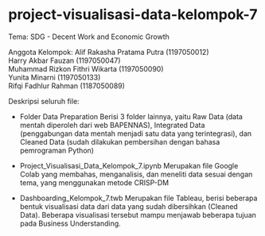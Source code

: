 # project-visualisasi-data-kelompok-7

Tema: SDG - Decent Work and Economic Growth

Anggota Kelompok:
Alif Rakasha Pratama Putra (1197050012)<br>
Harry Akbar Fauzan (1197050047)<br>
Muhammad Rizkon Fithri Wikarta (1197050090)<br>
Yunita Minarni (1197050133)<br>
Rifqi Fadhlur Rahman (1187050089)<br>

Deskripsi seluruh file:
- Folder Data Preparation
Berisi 3 folder lainnya, yaitu Raw Data (data mentah diperoleh dari web BAPENNAS), Integrated Data (penggabungan data mentah menjadi satu data yang terintegrasi), dan Cleaned Data (sudah dilakukan pembersihan dengan bahasa pemrograman Python)

- Project_Visualisasi_Data_Kelompok_7.ipynb
Merupakan file Google Colab yang membahas, menganalisis, dan meneliti data sesuai dengan tema, yang menggunakan metode CRISP-DM

- Dashboarding_Kelompok_7.twb
Merupakan file Tableau, berisi beberapa bentuk visualisasi data dari data yang sudah dibersihkan (Cleaned Data). Beberapa visualisasi tersebut mampu menjawab beberapa tujuan pada Business Understanding.
